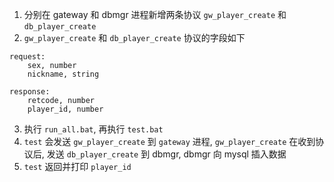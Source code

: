 1. 分别在 gateway 和 dbmgr 进程新增两条协议 `gw_player_create` 和 `db_player_create`     
2. `gw_player_create` 和 `db_player_create` 协议的字段如下    
```
request:
	sex, number
	nickname, string

response:
	retcode, number
	player_id, number
```
3. 执行 `run_all.bat`, 再执行 `test.bat`    
4. `test` 会发送 `gw_player_create` 到 `gateway` 进程, `gw_player_create` 在收到协议后, 发送 `db_player_create` 到 dbmgr, dbmgr 向 mysql 插入数据      
5. `test` 返回并打印 `player_id`    

